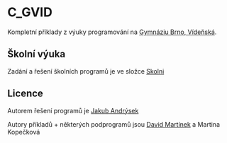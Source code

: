 # C_GVID
Kompletní příklady z výuky programování na [Gymnáziu Brno, Vídeňská](https://www.gvid.cz).

## Školní výuka

Zadání a řešení školních programů je ve složce [Skolni](./Skolni)

## Licence

Autorem řešení programů je [Jakub Andrýsek](https://kubaandrysek.cz)

Autory příkladů + některých podprogramů jsou [David Martínek](http://jaknaprojekty.davidm.cz/) a Martina Kopečková